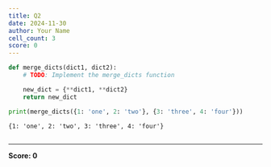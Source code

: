 ```yaml
---
title: Q2
date: 2024-11-30
author: Your Name
cell_count: 3
score: 0
---
```


```python
def merge_dicts(dict1, dict2):
    # TODO: Implement the merge_dicts function

    new_dict = {**dict1, **dict2}
    return new_dict
```


```python
print(merge_dicts({1: 'one', 2: 'two'}, {3: 'three', 4: 'four'}))
```

    {1: 'one', 2: 'two', 3: 'three', 4: 'four'}



```python

```


---
**Score: 0**
